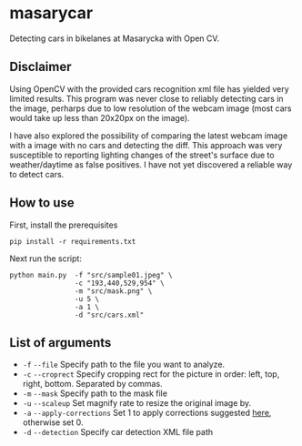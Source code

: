 # masarycar

Detecting cars in bikelanes at Masarycka with Open CV.

## Disclaimer

Using OpenCV with the provided cars recognition xml file has yielded very limited results. This program was never close to reliably detecting cars in the image, perharps due to low resolution of the webcam image (most cars would take up less than 20x20px on the image).

I have also explored the possibility of comparing the latest webcam image with a image with no cars and detecting the diff. This approach was very susceptible to reporting lighting changes of the street's surface due to weather/daytime as false positives. I have not yet discovered a reliable way to detect cars.

## How to use

First, install the prerequisites

```
pip install -r requirements.txt
```

Next run the script:

```
python main.py  -f "src/sample01.jpeg" \
                -c "193,440,529,954" \
                -m "src/mask.png" \
                -u 5 \
                -a 1 \
                -d "src/cars.xml"
```

## List of arguments

- `-f` `--file` Specify path to the file you want to analyze.
- `-c` `--croprect` Specify cropping rect for the picture in order: left, top, right, bottom. Separated by commas.
- `-m` `--mask` Specify path to the mask file
- `-u` `--scaleup` Set magnify rate to resize the original image by.
- `-a` `--apply-corrections` Set 1 to apply corrections suggested [here](https://github.com/saineshnakra/Vehicle-detection-image-and-video/blob/main/VehicleDetection.ipynb), otherwise set 0.
- `-d` `--detection` Specify car detection XML file path
